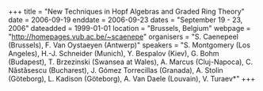 +++
title = "New Techniques in Hopf Algebras and Graded Ring Theory"
date = 2006-09-19
enddate = 2006-09-23
dates = "September 19 - 23, 2006"
dateadded = 1999-01-01
location = "Brussels, Belgium"
webpage = "http://homepages.vub.ac.be/~scaenepe"
organisers = "S. Caenepeel (Brussels), F. Van Oystaeyen (Antwerp)"
speakers = "S. Montgomery (Los Angeles), H.-J. Schneider (Munich), Y. Bespalov (Kiev), G. Bohm (Budapest), T. Brzezinski (Swansea at Wales), A. Marcus (Cluj-Napoca), C. Năstăsescu (Bucharest), J. Gómez Torrecillas (Granada), A. Stolin (Göteborg), L. Kadison (Göteborg), A. Van Daele (Louvain), V. Turaev*"
+++
